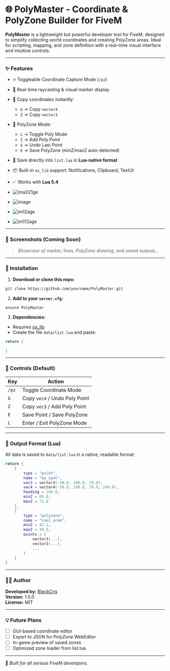 
# 🌐 PolyMaster - Coordinate & PolyZone Builder for FiveM

**PolyMaster** is a lightweight but powerful developer tool for FiveM, designed to simplify collecting world coordinates and creating PolyZone areas. Ideal for scripting, mapping, and zone definition with a real-time visual interface and intuitive controls.

---

### ✨ Features

- 🔥 Toggleable Coordinate Capture Mode (`/pz`)
- 📍 Real-time raycasting & visual marker display
- 🧭 Copy coordinates instantly:
  - `G` → Copy `vector4`
  - `Z` → Copy `vector3`
- 🧱 PolyZone Mode:
  - `L` → Toggle Poly Mode
  - `Z` → Add Poly Point
  - `G` → Undo Last Point
  - `E` → Save PolyZone (minZ/maxZ auto-detected)
- 🧾 Save directly into `list.lua` in **Lua-native format**
- 📦 Built-in `ox_lib` support: Notifications, Clipboard, TextUI
- ✅ Works with **Lua 5.4**

- ![ima321ge](https://github.com/user-attachments/assets/7a951816-b098-4909-89bd-7354d6b3f841)
- ![image](https://github.com/user-attachments/assets/03865a87-07a9-49aa-a564-118275435ffb)
- ![im12age](https://github.com/user-attachments/assets/feb4a5d6-2d6b-4ad9-8ed1-918fd25e80bb)
- ![im112age](https://github.com/user-attachments/assets/296e9661-cede-48f2-af0e-72264681e9a4)



---

### 📸 Screenshots (Coming Soon)

> _Showcase of marker, lines, PolyZone drawing, and saved outputs..._

---

### 🚀 Installation

1. **Download or clone this repo:**

```bash
git clone https://github.com/yourname/PolyMaster.git
```

2. **Add to your `server.cfg`:**

```
ensure PolyMaster
```

3. **Dependencies:**
- Requires [ox_lib](https://github.com/overextended/ox_lib)
- Create the file `data/list.lua` and paste:

```lua
return {

}
```

---

### 🔧 Controls (Default)

| Key | Action |
|-----|--------|
| `/pz` | Toggle Coordinate Mode |
| `G` | Copy `vec4` / Undo Poly Point |
| `Z` | Copy `vec3` / Add Poly Point |
| `E` | Save Point / Save PolyZone |
| `L` | Enter / Exit PolyZone Mode |

---

### 📁 Output Format (Lua)

All data is saved to `data/list.lua` in a native, readable format:

```lua
return {
    {
        type = "point",
        name = "my_spot",
        vec3 = vector3(-50.0, 100.0, 70.0),
        vec4 = vector4(-50.0, 100.0, 70.0, 240.0),
        heading = 240.0,
        minZ = 69.0,
        maxZ = 71.0
    },
    {
        type = "polyzone",
        name = "cool_area",
        minZ = 42.1,
        maxZ = 44.5,
        points = {
            vector3(...),
            vector3(...),
            ...
        }
    }
}
```

---

### 👨‍💻 Author

**Developed by:** [BlackCris](https://github.com/BlackCris)  
**Version:** 1.0.0  
**License:** MIT

---

### 💡 Future Plans

- [ ] GUI-based coordinate editor
- [ ] Export to JSON for PolyZone WebEditor
- [ ] In-game preview of saved zones
- [ ] Optimized zone loader from list.lua

---

🧠 _Built for all serious FiveM developers._

